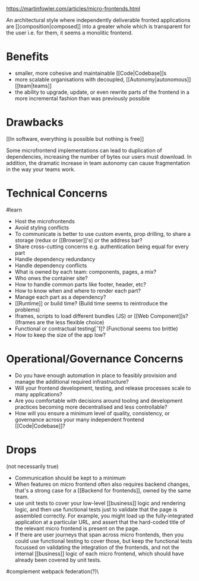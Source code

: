 https://martinfowler.com/articles/micro-frontends.html

An architectural style where independently deliverable fronted applications are [[composition|composed]] into a greater whole which is transparent for the user i.e. for them, it seems a monolitic frontend.

# Benefits

* smaller, more cohesive and maintainable [[Code|Codebase]]s
* more scalable organisations with decoupled, [[Autonomy|autonomous]] [[team|teams]]
* the ability to upgrade, update, or even rewrite parts of the frontend in a more incremental fashion than was previously possible

# Drawbacks

[[In software, everything is possible but nothing is free]] 

Some microfrontend implementations can lead to duplication of dependencies, increasing the number of bytes our users must download. In addition, the dramatic increase in team autonomy can cause fragmentation in the way your teams work.

# Technical Concerns

#learn 

* Host the microfrontends
* Avoid styling conflicts
* To communicate is better to use custom events, prop drilling, to share a storage (redux or [[Browser]]'s) or the address bar?
* Share cross-cutting concerns e.g. authentication being equal for every part
* Handle dependency redundancy
* Handle dependency conflicts 
* What is owned by each team: components, pages, a mix?
* Who onws the container site?
* How to handle common parts like footer, header, etc?
* How to know when and where to render each part?
* Manage each part as a dependency?
* [[Runtime]] or build time? (Build time seems to reintroduce the problems)
* Iframes, scripts to load different bundles (JS) or  [[Web Component]]s? (Iframes are the less flexible choice)
* Functional or contractual testing[ˆ1]? (Functional seems too brittle)
* How to keep the size of the app low?

# Operational/Governance Concerns

- Do you have enough automation in place to feasibly provision and manage the additional required infrastructure?
- Will your frontend development, testing, and release processes scale to many applications?
- Are you comfortable with decisions around tooling and development practices becoming more decentralised and less controllable?
- How will you ensure a minimum level of quality, consistency, or governance across your many independent frontend [[Code|Codebase]]?


# Drops

(not necessarily true)

* Communication should be kept to a minimum
* When features on micro frontend often also requires backend changes, that's a strong case for a [[Backend for frontends]], owned by the same team.
* use unit tests to cover your low-level [[business]] logic and rendering logic, and then use functional tests just to validate that the page is assembled correctly. For example, you might load up the fully-integrated application at a particular URL, and assert that the hard-coded title of the relevant micro frontend is present on the page.
* If there are user journeys that span across micro frontends, then you could use functional testing to cover those, but keep the functional tests focussed on validating the integration of the frontends, and not the internal [[business]] logic of each micro frontend, which should have already been covered by unit tests.

#complement webpack federation(?)\

[^1]: Check [[Consumer-Driven Contracts]]